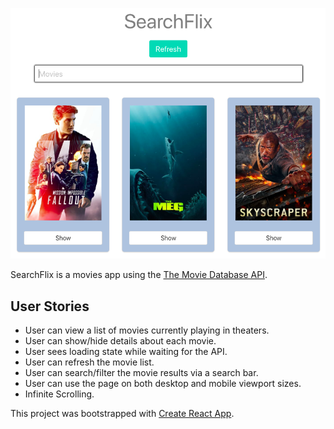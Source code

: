 ![](media/photo.png)


SearchFlix is a movies app using the [The Movie Database API](http://docs.themoviedb.apiary.io/#).

## User Stories

- User can view a list of movies currently playing in theaters.
- User can show/hide details about each movie.
- User sees loading state while waiting for the API.
- User can refresh the movie list.
- User can search/filter the movie results via a search bar.
- User can use the page on both desktop and mobile viewport sizes.
- Infinite Scrolling.

This project was bootstrapped with [Create React App](https://github.com/facebookincubator/create-react-app).